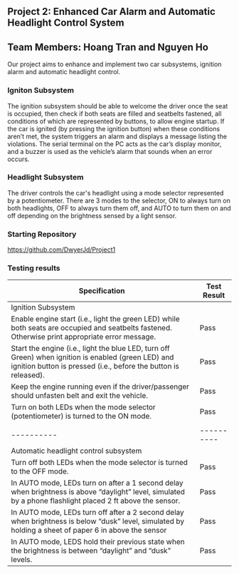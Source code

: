 ## Project 2: Enhanced Car Alarm and Automatic Headlight Control System
## Team Members: Hoang Tran and Nguyen Ho

Our project aims to enhance and implement two car subsystems, ignition alarm and automatic headlight control.

### Igniton Subsystem
The ignition subsystem should be able to welcome the driver once the seat is occupied, then check if both seats are filled and seatbelts fastened, all conditions of which are represented by buttons, to allow engine startup. If the car is ignited (by pressing the ignition button) when these conditions aren’t met, the system triggers an alarm and displays a message listing the violations. The serial terminal on the PC acts as the car’s display monitor,  and a buzzer is used as the vehicle’s alarm that sounds when an error occurs. 


### Headlight Subsystem
The driver controls the car's headlight using a mode selector represented by a potentiometer. There are 3 modes to the selector, ON to always turn on both headlights, OFF to always turn them off, and AUTO to turn them on and off depending on the brightness sensed by a light sensor. 


### Starting Repository
https://github.com/DwyerJd/Project1


### Testing results

| Specification | Test Result | 
|----------|----------|
| Ignition Subsystem | | |
| Enable engine start (i.e., light the green LED) while both seats are occupied and seatbelts fastened. Otherwise print appropriate error message.    | Pass   |
| Start the engine (i.e., light the blue LED, turn off Green) when ignition is enabled (green LED) and ignition button is pressed  (i.e., before the button is released).   | Pass   | |
| Keep the engine running even if the driver/passenger should unfasten belt and exit the vehicle.| Pass | |
| Turn on both LEDs when the mode selector (potentiometer) is turned to the ON mode. | Pass |
| | | |
|----------|----------|
| Automatic headlight control subsystem | | |
| Turn off both LEDs when the mode selector is turned to the OFF mode. | Pass |
| In AUTO mode, LEDs turn on after a 1 second delay when brightness is above “daylight” level, simulated by a phone flashlight placed 2 ft above the sensor. | Pass|
| In AUTO mode, LEDs turn off after a 2 second delay when brightness is below “dusk” level, simulated by holding a sheet of paper 6 in above the sensor | Pass |
| In AUTO mode, LEDS hold their previous state when the brightness is between “daylight” and “dusk” levels. | Pass |


